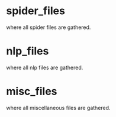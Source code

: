 # spider_files
where all spider files are gathered.

# nlp_files
where all nlp files are gathered.

# misc_files
where all miscellaneous files are gathered.
